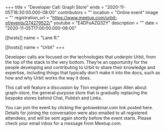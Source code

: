 +++
title = "Developer Call: Graph Store"
ends = "2020-11-05T18:30:00.000-08:00"
contributors = ""
location = "Online event"
image = ""
registration_url = "https://www.meetup.com/urbit-sf/events/274279522/"
youtube = "E4DFuAZQ32Y"
description = ""
date = "2020-11-05T17:00:00.000-08:00"

[[hosts]]
name = "Lane R."

[[hosts]]
name = "Urbit"
+++

Developer calls are focused on the technologies that underpin Urbit, from the top of the stack to the very bottom. They’re an opportunity for the people developing and contributing to Urbit to share their knowledge and expertise, including things that typically don’t make it into the docs, such as how and why Urbit works the way it does.

This call will feature a discussion by Tlon engineer Logan Allen about graph-store, the general-purpose store that is gradually replacing the bespoke stores behind Chat, Publish and Links.

You can join the event by clicking the gotowebinar.com link posted here. Details for joining the conversation were also emailed to all registered attendees, and will be sent again shortly before the event starts. Please check your email inbox for a message from Meetup.com.
